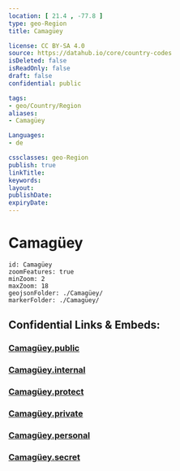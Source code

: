 ```yaml
---
location: [ 21.4 , -77.8 ] 
type: geo-Region
title: Camagüey

license: CC BY-SA 4.0
source: https://datahub.io/core/country-codes
isDeleted: false
isReadOnly: false
draft: false
confidential: public

tags:
- geo/Country/Region
aliases:
- Camagüey

Languages:
- de

cssclasses: geo-Region
publish: true
linkTitle: 
keywords: 
layout: 
publishDate: 
expiryDate: 
---
```


# Camagüey

```leaflet
id: Camagüey
zoomFeatures: true 
minZoom: 2 
maxZoom: 18
geojsonFolder: ./Camagüey/
markerFolder: ./Camagüey/
```


## Confidential Links & Embeds: 

### [Camagüey.public](/_public/\Earth\Continent\America~Caribbean\Cuba\provinces~CubaCamagüey.public.md) 

### [Camagüey.internal](/_internal/\Earth\Continent\America~Caribbean\Cuba\provinces~CubaCamagüey.internal.md) 

### [Camagüey.protect](/_protect/\Earth\Continent\America~Caribbean\Cuba\provinces~CubaCamagüey.protect.md) 

### [Camagüey.private](/_private/\Earth\Continent\America~Caribbean\Cuba\provinces~CubaCamagüey.private.md) 

### [Camagüey.personal](/_personal/\Earth\Continent\America~Caribbean\Cuba\provinces~CubaCamagüey.personal.md) 

### [Camagüey.secret](/_secret/\Earth\Continent\America~Caribbean\Cuba\provinces~CubaCamagüey.secret.md)

